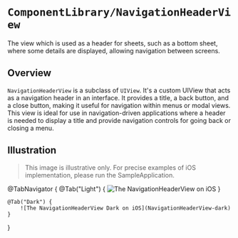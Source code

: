 # ``ComponentLibrary/NavigationHeaderView``

The view which is used as a header for sheets, such as a bottom sheet, where some details are displayed, allowing navigation between screens.

## Overview

`NavigationHeaderView` is a subclass of `UIView`. It's a custom UIView that acts as a navigation header in an interface. It provides a title, a back button, and a close button, making it useful for navigation within menus or modal views. This view is ideal for use in navigation-driven applications where a header is needed to display a title and provide navigation controls for going back or closing a menu.

## Illustration

> This image is illustrative only. For precise examples of iOS implementation, please run the SampleApplication.

@TabNavigator {
    @Tab("Light") {
        ![The NavigationHeaderView on iOS](NavigationHeaderView)
    }
    
    @Tab("Dark") {
        ![The NavigationHeaderView Dark on iOS](NavigationHeaderView-dark)
    }
}
